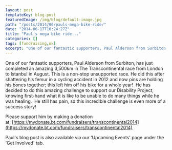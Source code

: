 ```yaml
---
layout: post
templateKey: blog-post
featuredImage: /img/blog/default-image.jpg
path: "/posts/2014/06/pauls-mega-bike-ride/"
date: "2014-06-17T10:24:27Z"
title: "Paul's mega bike ride..."
categories: []
tags: [fundraising,uk]
excerpt: "One of our fantastic supporters, Paul Alderson from Surbiton, has just completed an amazing 3,500km..."
---
```


One of our fantastic supporters, Paul Alderson from Surbiton, has just completed an amazing 3,500km in The Transcontinental race from London to Istanbul in August. This is a non-stop unsupported race. He did this after shattering his femur in a cycling accident in 2012 and now pins are holding his bones together; this left him off his bike for a whole year!  He has decided to do this amazing challenge to support our Disability Project, knowing first-hand what it is like to be unable to do many things while he was healing.  He still has pain, so this incredible challenge is even more of a success story!

Please support him by making a donation at; [https://mydonate.bt.com/fundraisers/transcontinental2014](https://mydonate.bt.com/fundraisers/transcontinental2014)

Paul's blog post is also available via our 'Upcoming Events' page under the 'Get Involved' tab.